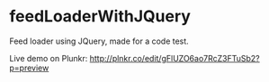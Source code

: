 # feedLoaderWithJQuery

Feed loader using JQuery, made for a code test.

Live demo on Plunkr: http://plnkr.co/edit/gFlUZO6ao7RcZ3FTuSb2?p=preview